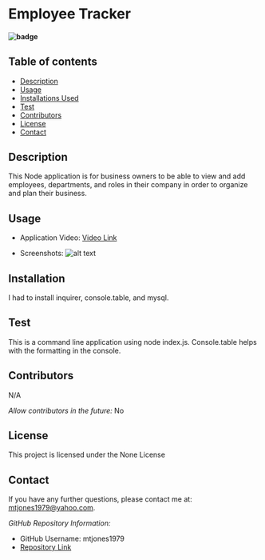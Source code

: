 # Employee Tracker

  #### ![badge](https://img.shields.io/badge/License-None-blue.svg)
  
  ## Table of contents
  
  * [Description](#Description)
  * [Usage](#Usage)
  * [Installations Used](#Installation)
  * [Test](#Test)
  * [Contributors](#Contributors)
  * [License](#License)
  * [Contact](#Contact) 
  
  ## Description 
  This Node application is for business owners to be able to view and add employees, departments, and roles in their company in order to organize and plan their business.

  ## Usage
  
  * Application Video:
  [Video Link]()
  
  * Screenshots:
  ![alt text]()

  ## Installation
  I had to install inquirer, console.table, and mysql.

  ## Test
  This is a command line application using node index.js. Console.table helps with the formatting in the console.
  
  ## Contributors
  N/A
  
  *Allow contributors in the future:* 
  No
  
  ## License
  This project is licensed under the None License
    
  ## Contact
  If you have any further questions, please contact me at: mtjones1979@yahoo.com.
    
  *GitHub Repository Information:*
  * GitHub Username: mtjones1979
  * [Repository Link](https://github.com/mtjones1979/Employee-Tracker)
  